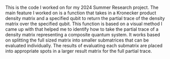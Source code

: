 This is the code I worked on for my 2024 Summer Research project. The main feature I worked on is a function that takes in a Kronecker product density matrix and a specified qubit to return the partial trace of the density matrix over the specified qubit.
This function is based on a visual method I came up with that helped me to identify how to take the partial trace of a density matrix representing a composite quantum system. It works based on splitting the full sized matrix into smaller submatrices that can be evaluated individually. The results of evaluating each submatrix are placed into appropriate spots in a larger result matrix for the full partial trace.
